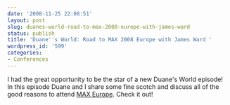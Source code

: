 ```yaml
---
date: '2008-11-25 22:08:51'
layout: post
slug: duanes-world-road-to-max-2008-europe-with-james-ward
status: publish
title: 'Duane''s World: Road to MAX 2008 Europe with James Ward '
wordpress_id: '599'
categories:
- Conferences
---
```


I had the great opportunity to be the star of a new Duane's World episode!  In this episode Duane and I share some fine scotch and discuss all of the good reasons to attend [MAX Europe](http://max.adobe.com).  Check it out!


